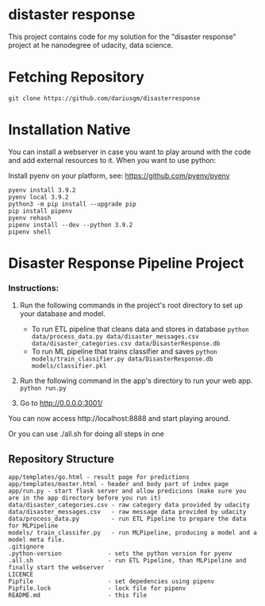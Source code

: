 # distaster response

This project contains code for my solution for the "disaster response" project at he nanodegree of udacity, data science.

# Fetching Repository

```
git clone https://github.com/dariusgm/disasterresponse 
```


# Installation Native

You can install a webserver in case you want to play around with the code and add external resources to it. When you want to use python:

Install pyenv on your platform, see: https://github.com/pyenv/pyenv

```
pyenv install 3.9.2
pyenv local 3.9.2
python3 -m pip install --upgrade pip
pip install pipenv
pyenv rehash
pipenv install --dev --python 3.9.2
pipenv shell
```

# Disaster Response Pipeline Project

### Instructions:
1. Run the following commands in the project's root directory to set up your database and model.
	
    - To run ETL pipeline that cleans data and stores in database
        `python data/process_data.py data/disaster_messages.csv data/disaster_categories.csv data/DisasterResponse.db`
    - To run ML pipeline that trains classifier and saves
        `python models/train_classifier.py data/DisasterResponse.db models/classifier.pkl`

2. Run the following command in the app's directory to run your web app.
    `python run.py`

3. Go to http://0.0.0.0:3001/


You can now access http://localhost:8888 and start playing around.

Or you can use ./all.sh for doing all steps in one

## Repository Structure
```
app/templates/go.html - result page for predictions
app/templates/master.html - header and body part of index page
app/run.py - start flask server and allow predicions (make sure you are in the app directory before you run it)
data/disaster_categories.csv - raw category data provided by udacity
data/disaster_messages.csv   - raw message data provided by udacity
data/process_data.py         - run ETL Pipeline to prepare the data for MLPipeline
models/ train_classifer.py   - run MLPipeline, producing a model and a model meta file.
.gitignore
.python-version             - sets the python version for pyenv
.all.sh                     - run ETL Pipeline, than MLPipeline and finally start the webserver
LICENCE
Pipfile                     - set depedencies using pipenv
Pipfile.lock                - lock file for pipenv
README.md                   - this file
```



